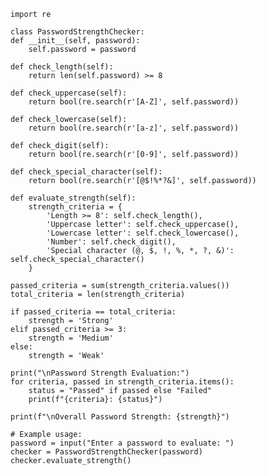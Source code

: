     import re
    
    class PasswordStrengthChecker:
    def __init__(self, password):
        self.password = password

    def check_length(self):
        return len(self.password) >= 8
    
    def check_uppercase(self):
        return bool(re.search(r'[A-Z]', self.password))
    
    def check_lowercase(self):
        return bool(re.search(r'[a-z]', self.password))
    
    def check_digit(self):
        return bool(re.search(r'[0-9]', self.password))
    
    def check_special_character(self):
        return bool(re.search(r'[@$!%*?&]', self.password))

    def evaluate_strength(self):
        strength_criteria = {
            'Length >= 8': self.check_length(),
            'Uppercase letter': self.check_uppercase(),
            'Lowercase letter': self.check_lowercase(),
            'Number': self.check_digit(),
            'Special character (@, $, !, %, *, ?, &)': self.check_special_character()
        }

    passed_criteria = sum(strength_criteria.values())
    total_criteria = len(strength_criteria)

    if passed_criteria == total_criteria:
        strength = 'Strong'
    elif passed_criteria >= 3:
        strength = 'Medium'
    else:
        strength = 'Weak'

    print("\nPassword Strength Evaluation:")
    for criteria, passed in strength_criteria.items():
        status = "Passed" if passed else "Failed"
        print(f"{criteria}: {status}")

    print(f"\nOverall Password Strength: {strength}")

    # Example usage:
    password = input("Enter a password to evaluate: ")
    checker = PasswordStrengthChecker(password)
    checker.evaluate_strength()
